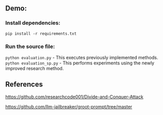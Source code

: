 ## Demo:
### Install dependencies:
``pip install -r requirements.txt``
### Run the source file: 
``python evaluation.py``  - This executes previously implemented methods.
``python evaluation_sp.py`` - This performs experiments using the newly improved research method.

## References
https://github.com/researchcode001/Divide-and-Conquer-Attack

https://github.com/llm-jailbreaker/groot-prompt/tree/master

